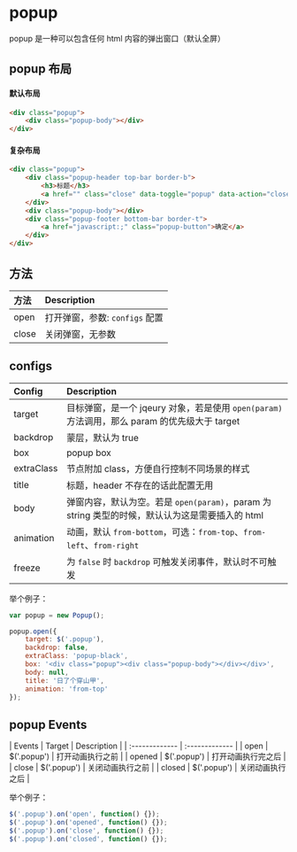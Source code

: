 # popup

popup 是一种可以包含任何 html 内容的弹出窗口（默认全屏）

## popup 布局

#### 默认布局

```html
<div class="popup">
    <div class="popup-body"></div>
</div>

```

#### 复杂布局

```html
<div class="popup">
    <div class="popup-header top-bar border-b">
        <h3>标题</h3>
        <a href="" class="close" data-toggle="popup" data-action="close"></a>
    </div>
    <div class="popup-body"></div>
    <div class="popup-footer bottom-bar border-t">
        <a href="javascript:;" class="popup-button">确定</a>
    </div>
</div>

```

## 方法

| 方法 | Description |
| :------------- | :------------- |
| open | 打开弹窗，参数: `configs` 配置 |
| close | 关闭弹窗，无参数 |

## configs

| Config | Description |
| :------------- | :------------- |
| target | 目标弹窗，是一个 jqeury 对象，若是使用 `open(param)` 方法调用，那么 param 的优先级大于 target |
| backdrop | 蒙层，默认为 true |
| box | popup box |
| extraClass | 节点附加 class，方便自行控制不同场景的样式 |
| title | 标题，header 不存在的话此配置无用 |
| body | 弹窗内容，默认为空。若是 `open(param)`，param 为 string 类型的时候，默认认为这是需要插入的 html |
| animation | 动画，默认 `from-bottom`，可选：`from-top`、`from-left`、`from-right` |
| freeze | 为 `false` 时 `backdrop` 可触发关闭事件，默认时不可触发 |

举个例子：

```javascript
var popup = new Popup();

popup.open({
    target: $('.popup'),
    backdrop: false,
    extraClass: 'popup-black',
    box: '<div class="popup"><div class="popup-body"></div></div>',
    body: null,
    title: '日了个穿山甲',
    animation: 'from-top'
});

```

## popup Events

| Events | Target | Description |
| :------------- | :------------- |
| open       | $('.popup')       | 打开动画执行之前       |
| opened       | $('.popup')      | 打开动画执行完之后       |
| close       | $('.popup')       | 关闭动画执行之前       |
| closed       | $('.popup')       | 关闭动画执行之后       |

举个例子：

```javascript
$('.popup').on('open', function() {});
$('.popup').on('opened', function() {});
$('.popup').on('close', function() {});
$('.popup').on('closed', function() {});

```
